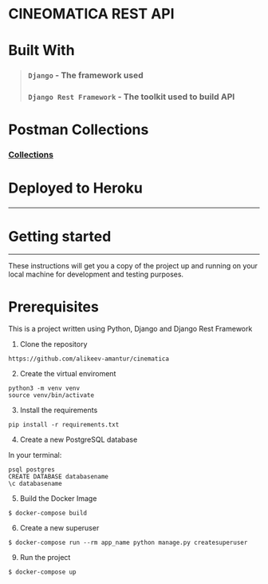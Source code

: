# CINEOMATICA REST API

# Built With

> ### `Django` - The framework used
> ### `Django Rest Framework` - The toolkit used to build API

# Postman Collections

### [Collections](https://documenter.getpostman.com/view/21365813/2s8YzZNyd7)

# Deployed to Heroku

### 

---
# Getting started
---
These instructions will get you a copy of the project up and running on your local machine for development and testing purposes. 
# Prerequisites
This is a project written using Python, Django and Django Rest Framework
1. Clone the repository
```
https://github.com/alikeev-amantur/cinematica
```
2. Create the virtual enviroment
 ```
python3 -m venv venv
source venv/bin/activate
```
3. Install the requirements
```
pip install -r requirements.txt
```
4. Create a new PostgreSQL database

In your terminal:
```
psql postgres
CREATE DATABASE databasename
\c databasename
```
5. Build the Docker Image
```
$ docker-compose build 
```
6. Create a new superuser
```
$ docker-compose run --rm app_name python manage.py createsuperuser
```
9. Run the project
```
$ docker-compose up
```